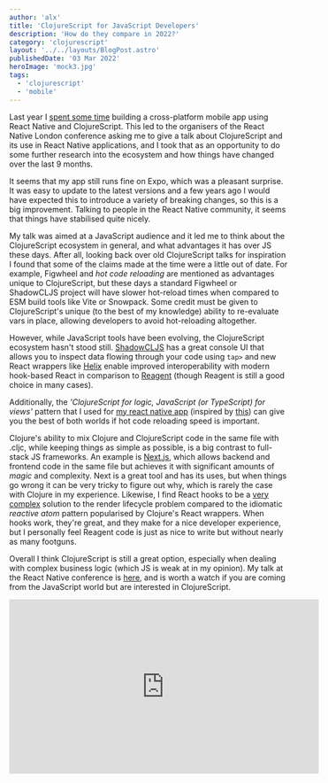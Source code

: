 ```yaml
---
author: 'alx'
title: 'ClojureScript for JavaScript Developers'
description: 'How do they compare in 2022?'
category: 'clojurescript'
layout: '../../layouts/BlogPost.astro'
publishedDate: '03 Mar 2022'
heroImage: 'mock3.jpg'
tags:
  - 'clojurescript'
  - 'mobile'
---
```


Last year I [spent some
time](https://www.juxt.pro/blog/clojurescript-native-apps-2021) building
a cross-platform mobile app using React Native and ClojureScript. This
led to the organisers of the React Native London conference asking me to
give a talk about ClojureScript and its use in React Native
applications, and I took that as an opportunity to do some further
research into the ecosystem and how things have changed over the last 9
months.

It seems that my app still runs fine on Expo, which was a pleasant
surprise. It was easy to update to the latest versions and a few years
ago I would have expected this to introduce a variety of breaking
changes, so this is a big improvement. Talking to people in the React
Native community, it seems that things have stabilised quite nicely.

My talk was aimed at a JavaScript audience and it led me to think about
the ClojureScript ecosystem in general, and what advantages it has over
JS these days. After all, looking back over old ClojureScript talks for
inspiration I found that some of the claims made at the time were a
little out of date. For example, Figwheel and _hot code reloading_ are
mentioned as advantages unique to ClojureScript, but these days a
standard Figwheel or ShadowCLJS project will have slower hot-reload
times when compared to ESM build tools like Vite or Snowpack. Some
credit must be given to ClojureScript's unique (to the best of my
knowledge) ability to re-evaluate vars in place, allowing developers to
avoid hot-reloading altogether.

However, while JavaScript tools have been evolving, the ClojureScript
ecosystem hasn't stood still.
[ShadowCLJS](https://github.com/thheller/shadow-cljs) has a great
console UI that allows you to inspect data flowing through your code
using `tap>` and new React wrappers like
[Helix](https://github.com/lilactown/helix) enable improved
interoperability with modern hook-based React in comparison to
[Reagent](https://reagent-project.github.io/) (though Reagent is still a
good choice in many cases).

Additionally, the _'ClojureScript for logic, JavaScript (or TypeScript)
for views'_ pattern that I used for [my react native
app](https://www.juxt.pro/blog/clojurescript-native-apps-2021) (inspired
by
[this](https://vouch.io/developing-mobile-digital-key-applications-with-clojurescript/))
can give you the best of both worlds if hot code reloading speed is
important.

Clojure's ability to mix Clojure and ClojureScript code in the same file
with .cljc, while keeping things as simple as possible, is a big
contrast to full-stack JS frameworks. An example is
[Next.js](https://nextjs.org/), which allows backend and frontend code
in the same file but achieves it with significant amounts of _magic_ and
complexity. Next is a great tool and has its uses, but when things go
wrong it can be very tricky to figure out why, which is rarely the case
with Clojure in my experience. Likewise, I find React hooks to be a
[very
complex](https://labs.factorialhr.com/posts/hooks-considered-harmful)
solution to the render lifecycle problem compared to the idiomatic
_reactive atom_ pattern popularised by Clojure's React wrappers. When
hooks work, they're great, and they make for a nice developer
experience, but I personally feel Reagent code is just as nice to write
but without nearly as many footguns.

Overall I think ClojureScript is still a great option, especially when
dealing with complex business logic (which JS is weak at in my opinion).
My talk at the React Native conference is
[here](https://youtu.be/mNq5RUc0sF4?t=1972), and is worth a watch if you
are coming from the JavaScript world but are interested in
ClojureScript.

<iframe width="560" height="315" src="https://www.youtube.com/embed/mNq5RUc0sF4?start=1972" title="YouTube video player" frameborder="0" allow="accelerometer; autoplay; clipboard-write; encrypted-media; gyroscope; picture-in-picture" allowfullscreen></iframe>
